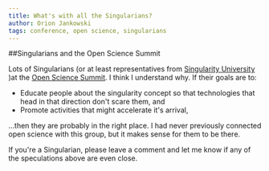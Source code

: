 ```yaml
---
title: What's with all the Singularians?
author: Orion Jankowski
tags: conference, open science, singularians
---
```


##Singularians and the Open Science Summit

Lots of Singularians (or at least representatives from [Singularity
University](http://singularityu.org/) )at the [Open Science
Summit](http://opensciencesummit.com/).  I think I understand why.  If their
goals are to:

*  Educate people about the singularity concept so that technologies that head 
in that direction don't scare them, and 
* Promote activities that might accelerate it's arrival,

...then they are probably in the right place.  I had never previously connected
open science with this group, but it makes sense for them to be there.

If you're a Singularian, please leave a comment and let me know if any of the speculations above
are even close.
